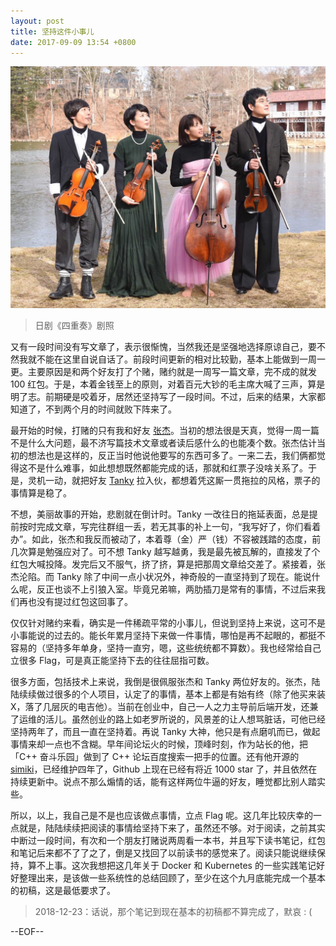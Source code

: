 ```yaml
---
layout: post
title: 坚持这件小事儿
date: 2017-09-09 13:54 +0800
---
```


![](images/si-chong-zou.jpeg)
> 日剧《四重奏》剧照

又有一段时间没有写文章了，表示很惭愧，当然我还是坚强地选择原谅自己，要不然我就不能在这里自说自话了。前段时间更新的相对比较勤，基本上能做到一周一更。主要原因是和两个好友打了个赌，赌约就是一周写一篇文章，完不成的就发 100 红包。于是，本着金钱至上的原则，对着百元大钞的毛主席大喊了三声，算是明了志。前期硬是咬着牙，居然还坚持写了一段时间。不过，后来的结果，大家都知道了，不到两个月的时间就败下阵来了。

最开始的时候，打赌的只有我和好友 [张杰](http://www.zhangjiee.com)。当初的想法很是天真，觉得一周一篇不是什么大问题，最不济写篇技术文章或者读后感什么的也能凑个数。张杰估计当初的想法也是这样的，反正当时他说他要写的东西可多了。一来二去，我们俩都觉得这不是什么难事，如此想想既然都能完成的话，那就和红票子没啥关系了。于是，灵机一动，就把好友 [Tanky](http://blog.tankywoo.com) 拉入伙，都想着凭这厮一贯拖拉的风格，票子的事情算是稳了。

不想，美丽故事的开始，悲剧就在倒计时。Tanky 一改往日的拖延表面，总是提前按时完成文章，写完往群组一丢，若无其事的补上一句，“我写好了，你们看着办”。如此，张杰和我反而被动了，本着尊（金）严（钱）不容被践踏的态度，前几次算是勉强应对了。可不想 Tanky 越写越勇，我是最先被瓦解的，直接发了个红包大喊投降。发完后又不服气，挤了挤，算是把那周文章给交差了。紧接着，张杰沦陷。而 Tanky 除了中间一点小状况外，神奇般的一直坚持到了现在。能说什么呢，反正也谈不上引狼入室。毕竟兄弟嘛，两肋插刀是常有的事情，不过后来我们再也没有提过红包这回事了。

仅仅针对赌约来看，确实是一件稀疏平常的小事儿，但说到坚持上来说，这可不是小事能说的过去的。能长年累月坚持下来做一件事情，哪怕是再不起眼的，都挺不容易的（坚持多年单身，坚持一直穷，嗯，这些统统都不算数）。我也经常给自己立很多 Flag，可是真正能坚持下去的往往屈指可数。

很多方面，包括技术上来说，我倒是很佩服张杰和 Tanky 两位好友的。张杰，陆陆续续做过很多的个人项目，认定了的事情，基本上都是有始有终（除了他买来装 X，落了几层灰的电吉他）。当前在创业中，自己一人之力主导前后端开发，还兼了运维的活儿。虽然创业的路上如老罗所说的，风景差的让人想骂脏话，可他已经坚持两年了，而且一直在坚持着。再说 Tanky 大神，他只是有点磨叽而已，做起事情来却一点也不含糊。早年间论坛火的时候，顶峰时刻，作为站长的他，把「C++ 奋斗乐园」做到了 C++ 论坛百度搜索一把手的位置。还有他开源的 [simiki](https://github.com/tankywoo/simiki)，已经维护四年了，Github 上现在已经有将近 1000 star 了，并且依然在持续更新中。说点不那么煽情的话，能有这样两位牛逼的好友，睡觉都比别人踏实些。

所以，以上，我自己是不是也应该做点事情，立点 Flag 呢。这几年比较庆幸的一点就是，陆陆续续把阅读的事情给坚持下来了，虽然还不够。对于阅读，之前其实中断过一段时间，有次和一个朋友打赌说两周看一本书，并且写下读书笔记，红包和笔记后来都不了了之了，倒是又找回了以前读书的感觉来了。阅读只能说继续保持，算不上事。这次我想把这几年关于 Docker 和 Kubernetes 的一些实践笔记好好整理出来，是该做一些系统性的总结回顾了，至少在这个九月底能完成一个基本的初稿，这是最低要求了。

> 2018-12-23：话说，那个笔记到现在基本的初稿都不算完成了，默哀 : (

--EOF--
